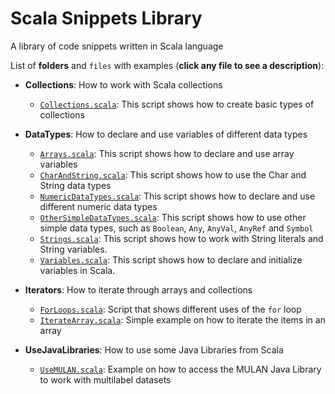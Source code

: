 Scala Snippets Library
======================

A library of code snippets written in Scala language

List of **folders** and `files` with examples (**click any file to see a description**):

+ **Collections**: How to work with Scala collections
    * [`Collections.scala`](Collections/Collections.md): This script shows how to create basic types of collections

+ **DataTypes**: How to declare and use variables of different data types
    * [`Arrays.scala`](DataTypes/Arrays.md): This script shows how to declare and use array variables
    * [`CharAndString.scala`](DataTypes/CharAndString.md): This script shows how to use the Char and String data types
    * [`NumericDataTypes.scala`](DataTypes/NumericDataTypes.md): This script shows how to declare and use different numeric data types
    * [`OtherSimpleDataTypes.scala`](DataTypes/OtherSimpleDataTypes.md): This script shows how to use other simple data types, such as `Boolean`, `Any`, `AnyVal`, `AnyRef` and `Symbol`
    * [`Strings.scala`](DataTypes/Strings.md): This script shows how to work with String literals and String variables.
    * [`Variables.scala`](DataTypes/Variables.md): This script shows how to declare and initialize variables in Scala.

+ **Iterators**: How to iterate through arrays and collections
    * [`ForLoops.scala`](Iterators/ForLoops.md): Script that shows different uses of the `for` loop
    * [`IterateArray.scala`](Iterators/IterateArray.md): Simple example on how to iterate the items in an array

+ **UseJavaLibraries**: How to use some Java Libraries from Scala
    * [`UseMULAN.scala`](UseJavaLibraries/UseMulan.md): Example on how to access the MULAN Java Library to work with multilabel datasets
    
  
